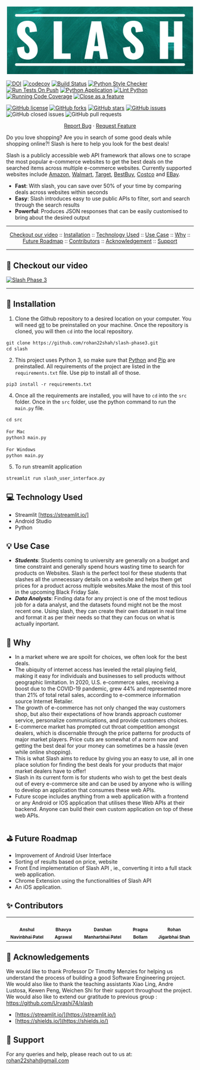 <p align="center"><img width="500" src="./assets/slash.png"></p>

<a href="https://doi.org/10.5281/zenodo.5758396"><img src="https://zenodo.org/badge/DOI/10.5281/zenodo.5758396.svg" alt="DOI"></a>
[![codecov](https://codecov.io/gh/rohan22shah/slash-phase3/branch/main/graph/badge.svg?token=ZJ1AXQ5IFN)](https://codecov.io/gh/rohan22shah/slash-phase3)
[![Build Status](https://app.travis-ci.com/rohan22shah/slash-phase3.svg?branch=main)](https://app.travis-ci.com/rohan22shah/slash-phase3)
[![Python Style Checker](https://github.com/rohan22shah/slash-phase3/actions/workflows/style_checker.yml/badge.svg)](https://github.com/rohan22shah/slash-phase3/actions/workflows/style_checker.yml)
[![Run Tests On Push](https://github.com/rohan22shah/slash-phase3/actions/workflows/unit_test.yml/badge.svg)](https://github.com/rohan22shah/slash-phase3/actions/workflows/unit_test.yml)
[![Python Application](https://github.com/rohan22shah/slash-phase3/actions/workflows/python-app.yml/badge.svg)](https://github.com/rohan22shah/slash-phase3/actions/workflows/python-app.yml)
[![Lint Python](https://github.com/rohan22shah/slash-phase3/actions/workflows/main.yml/badge.svg)](https://github.com/rohan22shah/slash-phase3/actions/workflows/main.yml)
[![Running Code Coverage](https://github.com/rohan22shah/slash-phase3/actions/workflows/code_cov.yml/badge.svg)](https://github.com/rohan22shah/slash-phase3/actions/workflows/code_cov.yml)
[![Close as a feature](https://github.com/rohan22shah/slash-phase3/actions/workflows/close_as_a_feature.yml/badge.svg)](https://github.com/rohan22shah/slash-phase3/actions/workflows/close_as_a_feature.yml)

<!--Badges-->
<a href="https://github.com/rohan22shah/slash-phase3/blob/main/LICENSE"><img alt="GitHub license" src="https://img.shields.io/github/license/rohan22shah/slash-phase3"></a>
<a href="https://github.com/rohan22shah/slash-phase3/network"><img alt="GitHub forks" src="https://img.shields.io/github/forks/rohan22shah/slash-phase3"></a>
<a href="https://github.com/rohan22shah/slash-phase3/stargazers"><img alt="GitHub stars" src="https://img.shields.io/github/stars/rohan22shah/slash-phase3"></a>
<a href="https://github.com/rohan22shah/slash-phase3/issues"><img alt="GitHub issues" src="https://img.shields.io/github/issues/rohan22shah/slash-phase3"></a>
<img alt="GitHub closed issues" src="https://img.shields.io/github/issues-closed/rohan22shah/slash-phase3">
<img alt="GitHub pull requests" src="https://img.shields.io/github/issues-pr/rohan22shah/slash-phase3">



<p align="center">
    <a href="https://github.com/anshulp2912/cheapBuy/issues/new/choose">Report Bug</a>
    ·
    <a href="https://github.com/anshulp2912/cheapBuy/issues/new/choose">Request Feature</a>
</p>


Do you love shopping? Are you in search of some good deals while shopping online?! Slash is here to help you look for the best deals!


Slash is a publicly accessible web API framework that allows one to scrape the most popular e-commerce websites to get the best deals on the searched items across multiple e-commerce websites. Currently supported websites include [Amazon](https://www.amazon.com/), [Walmart](https://www.walmart.com/), [Target](https://www.target.com/), [BestBuy](https://www.bestbuy.com/), [Costco](https://www.costco.com/) and [EBay](https://www.ebay.com/).
- **Fast**: With slash, you can save over 50% of your time by comparing deals across websites within seconds
- **Easy**: Slash introduces easy to use public APIs to filter, sort and search through the search results
- **Powerful**: Produces JSON responses that can be easily customised to bring about the desired output

---

<p align="center">
  <a href="#movie_camera-checkout-our-video">Checkout our video</a>
  ::
  <a href="#rocket-installation">Installation</a>
  ::
  <a href="#computer-technology-used">Technology Used</a>
  ::
  <a href="#bulb-use-case">Use Case</a>
  ::
  <a href="#page_facing_up-why">Why</a>
  ::
  <a href="#golf-future-roadmap">Future Roadmap</a>
  ::
  <a href="#sparkles-contributors">Contributors</a>
  ::
  <a href="#Acknowledgement">Acknowledgement</a>
  ::
  <a href="#email-support">Support</a>
  
</p>

---

:movie_camera: Checkout our video
---

[![Slash Phase 3](https://github.com/rohan22shah/slash-phase3/blob/main/media/Website_1.png)](https://www.youtube.com/watch?v=H1LSa4P-8fM "SLASH Phase 3")

---

:rocket: Installation
---
1. Clone the Github repository to a desired location on your computer. You will need [git](https://git-scm.com/) to be preinstalled on your machine. Once the repository is cloned, you will then ```cd``` into the local repository.
```
git clone https://github.com/rohan22shah/slash-phase3.git
cd slash
```
2. This project uses Python 3, so make sure that [Python](https://www.python.org/downloads/) and [Pip](https://pip.pypa.io/en/stable/installation/) are preinstalled. All requirements of the project are listed in the ```requirements.txt``` file. Use pip to install all of those.
```
pip3 install -r requirements.txt
```
4. Once all the requirements are installed, you will have to ```cd``` into the ```src``` folder. Once in the ```src``` folder, use the python command to run the ```main.py``` file.
```
cd src

For Mac
python3 main.py

For Windows
python main.py
```
5. To run streamlit application
```
streamlit run slash_user_interface.py
```

:computer: Technology Used
---
- Streamlit [https://streamlit.io/]
- Android Studio
- Python


:bulb: Use Case
---
* ***Students***: Students coming to university are generally on a budget and time constraint and generally spend hours wasting time to search for products on Websites. Slash is the perfect tool for these students that slashes all the unnecessary details on a website and helps them get prices for a product across multiple websites.Make the most of this tool in the upcoming Black Friday Sale.
* ***Data Analysts***: Finding data for any project is one of the most tedious job for a data analyst, and the datasets found might not be the most recent one. Using slash, they can create their own dataset in real time and format it as per their needs so that they can focus on what is actually inportant.

:page_facing_up: Why
---
- In a market where we are spoilt for choices, we often look for the best deals.  
- The ubiquity of internet access has leveled the retail playing field, making it easy for individuals and businesses to sell products without geographic limitation. In 2020, U.S. e-commerce sales, receiving a boost due to the COVID-19 pandemic, grew 44% and represented more than 21% of total retail sales, according to e-commerce information source Internet Retailer.
- The growth of e-commerce has not only changed the way customers shop, but also their expectations of how brands approach customer service, personalize communications, and provide customers choices.
- E-commerce market has prompted cut throat competition amongst dealers, which is discernable through the price patterns for products of major market players. Price cuts are somewhat of a norm now and getting the best deal for your money can sometimes be a hassle (even while online shopping).
- This is what Slash aims to reduce by giving you an easy to use, all in one place solution for finding the best deals for your products that major market dealers have to offer!
- Slash in its current form is for students who wish to get the best deals out of every e-commerce site and can be used by anyone who is willing to develop an application that consumes these web APIs.
- Future scope includes anything from a web application with a frontend or any Android or IOS application that utilises these Web APIs at their backend. Anyone can build their own custom application on top of these web APIs.

:golf: Future Roadmap
---
- Improvement of Android User Interface
- Sorting of results based on price, website
- Front End implementation of Slash API , ie., converting it into a full stack web application.
- Chrome Extension using the functionalities of Slash API
- An iOS application.

:sparkles: Contributors
---
<table>
  <tr>
    <td align="center"><a href="https://github.com/anshulp2912"><img src="https://avatars.githubusercontent.com/u/36321866?s=400&u=829f7dc91108ae56805b2a2917b6ec63a1a0d9d0&v=4" width="75px;" alt=""/><br /><sub><b>Anshul Navinbhai Patel</b></sub></a></td>
    <td align="center"><a href="https://github.com/AgrawalBhavya"><img src="https://avatars.githubusercontent.com/u/52067226?v=4" width="75px;" alt=""/><br /><sub><b>Bhavya Agrawal</b></sub></a><br /></td>
    <td align="center"><a href="https://github.com/darshanp228"><img src="https://avatars.githubusercontent.com/u/72122805?v=4" width="75px;" alt=""/><br /><sub><b>Darshan Manharbhai Patel</b></sub></a><br /></td>
    <td align="center"><a href="https://github.com/pragna98"><img src="https://avatars.githubusercontent.com/u/46415182?v=4" width="75px;" alt=""/><br /><sub><b>Pragna Bollam</b></sub></a><br /></td>
    <td align="center"><a href="https://github.com/rohan22shah"><img src="https://avatars.githubusercontent.com/u/42119767?v=4" width="75px;" alt=""/><br /><sub><b>Rohan Jigarbhai Shah</b></sub></a><br /></td>
  </tr>
</table>

## 🙏 Acknowledgements <a name="Acknowledgement"></a>
We would like to thank Professor Dr Timothy Menzies for helping us understand the process of building a good Software Engineering project. We would also like to thank the teaching assistants Xiao Ling, Andre Lustosa, Kewen Peng, Weichen Shi for their support throughout the project.
We would also like to extend our gratitude to previous group : https://github.com/Urvashi74/slash
- [https://streamlit.io/](https://streamlit.io/)
- [https://shields.io/](https://shields.io/)

:email: Support
---
For any queries and help, please reach out to us at: rohan22shah@gmail.com
